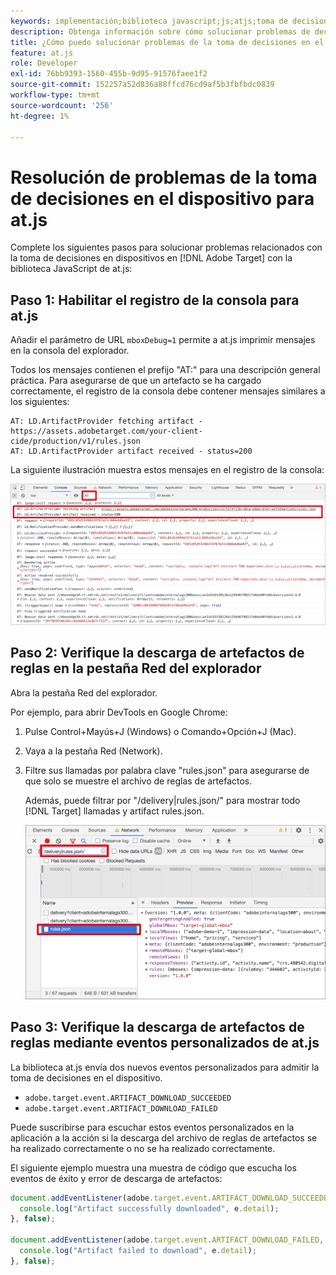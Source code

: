 ```yaml
---
keywords: implementación;biblioteca javascript;js;atjs;toma de decisiones en el dispositivo;en la toma de decisiones del dispositivo;at.js;en el dispositivo;en el dispositivo;solución de problemas;solución de problemas
description: Obtenga información sobre cómo solucionar problemas de decisiones en el dispositivo con la biblioteca at.js.
title: ¿Cómo puedo solucionar problemas de la toma de decisiones en el dispositivo con la biblioteca JavaScript at.js?
feature: at.js
role: Developer
exl-id: 76bb9393-1560-455b-9d95-91576faee1f2
source-git-commit: 152257a52d836a88ffcd76cd9af5b3fbfbdc0839
workflow-type: tm+mt
source-wordcount: '256'
ht-degree: 1%

---
```


# Resolución de problemas de la toma de decisiones en el dispositivo para at.js

Complete los siguientes pasos para solucionar problemas relacionados con la toma de decisiones en dispositivos en [!DNL Adobe Target] con la biblioteca JavaScript de at.js:

## Paso 1: Habilitar el registro de la consola para at.js

Añadir el parámetro de URL `mboxDebug=1` permite a at.js imprimir mensajes en la consola del explorador.

Todos los mensajes contienen el prefijo &quot;AT:&quot; para una descripción general práctica. Para asegurarse de que un artefacto se ha cargado correctamente, el registro de la consola debe contener mensajes similares a los siguientes:

```
AT: LD.ArtifactProvider fetching artifact - https://assets.adobetarget.com/your-client-cide/production/v1/rules.json
AT: LD.ArtifactProvider artifact received - status=200
```

La siguiente ilustración muestra estos mensajes en el registro de la consola:

![Registro de consola con mensajes de artefactos](/help/main/c-implementing-target/c-implementing-target-for-client-side-web/on-device-decisioning/assets/browser-console.png)

## Paso 2: Verifique la descarga de artefactos de reglas en la pestaña Red del explorador

Abra la pestaña Red del explorador.

Por ejemplo, para abrir DevTools en Google Chrome:

1. Pulse Control+Mayús+J (Windows) o Comando+Opción+J (Mac).
1. Vaya a la pestaña Red (Network).
1. Filtre sus llamadas por palabra clave &quot;rules.json&quot; para asegurarse de que solo se muestre el archivo de reglas de artefactos.

   Además, puede filtrar por &quot;/delivery|rules.json/&quot; para mostrar todo [!DNL Target] llamadas y artifact rules.json.

   ![Pestaña Red en Google Chrome](/help/main/c-implementing-target/c-implementing-target-for-client-side-web/on-device-decisioning/assets/rule-json.png)

## Paso 3: Verifique la descarga de artefactos de reglas mediante eventos personalizados de at.js

La biblioteca at.js envía dos nuevos eventos personalizados para admitir la toma de decisiones en el dispositivo.

* `adobe.target.event.ARTIFACT_DOWNLOAD_SUCCEEDED`
* `adobe.target.event.ARTIFACT_DOWNLOAD_FAILED`

Puede suscribirse para escuchar estos eventos personalizados en la aplicación a la acción si la descarga del archivo de reglas de artefactos se ha realizado correctamente o no se ha realizado correctamente.

El siguiente ejemplo muestra una muestra de código que escucha los eventos de éxito y error de descarga de artefactos:

```javascript
document.addEventListener(adobe.target.event.ARTIFACT_DOWNLOAD_SUCCEEDED, function(e) { 
  console.log("Artifact successfully downloaded", e.detail);
}, false);

document.addEventListener(adobe.target.event.ARTIFACT_DOWNLOAD_FAILED, function(e) { 
  console.log("Artifact failed to download", e.detail);
}, false);
```
